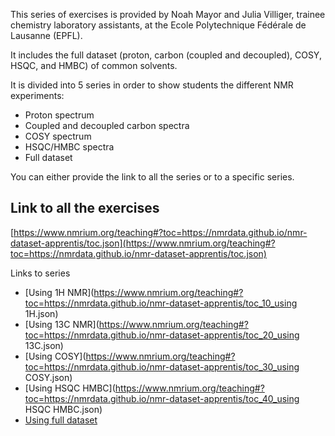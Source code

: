 This series of exercises is provided by Noah Mayor and Julia Villiger, trainee chemistry laboratory assistants, at the Ecole Polytechnique Fédérale de Lausanne (EPFL).

It includes the full dataset (proton, carbon (coupled and decoupled), COSY, HSQC, and HMBC) of common solvents.

It is divided into 5 series in order to show students the different NMR experiments:

- Proton spectrum
- Coupled and decoupled carbon spectra
- COSY spectrum
- HSQC/HMBC spectra
- Full dataset

You can either provide the link to all the series or to a specific series.

## Link to all the exercises

[https://www.nmrium.org/teaching#?toc=https://nmrdata.github.io/nmr-dataset-apprentis/toc.json](https://www.nmrium.org/teaching#?toc=https://nmrdata.github.io/nmr-dataset-apprentis/toc.json)

Links to series

* [Using 1H NMR](https://www.nmrium.org/teaching#?toc=https://nmrdata.github.io/nmr-dataset-apprentis/toc_10_using 1H.json)
* [Using 13C NMR](https://www.nmrium.org/teaching#?toc=https://nmrdata.github.io/nmr-dataset-apprentis/toc_20_using 13C.json)
* [Using COSY](https://www.nmrium.org/teaching#?toc=https://nmrdata.github.io/nmr-dataset-apprentis/toc_30_using COSY.json)
* [Using HSQC HMBC](https://www.nmrium.org/teaching#?toc=https://nmrdata.github.io/nmr-dataset-apprentis/toc_40_using HSQC HMBC.json)
* [Using full dataset](https://www.nmrium.org/teaching#?toc=https://nmrdata.github.io/nmr-dataset-apprentis/toc_50_full.json)
